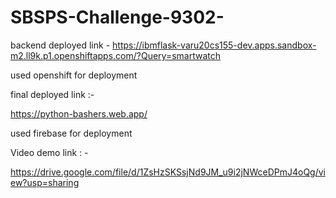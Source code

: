 # SBSPS-Challenge-9302-

backend deployed link - https://ibmflask-varu20cs155-dev.apps.sandbox-m2.ll9k.p1.openshiftapps.com/?Query=smartwatch

used openshift for deployment


final deployed link :-

  https://python-bashers.web.app/
  
  used firebase for deployment
  
  Video demo link : -
  
  https://drive.google.com/file/d/1ZsHzSKSsjNd9JM_u9i2jNWceDPmJ4oQg/view?usp=sharing
